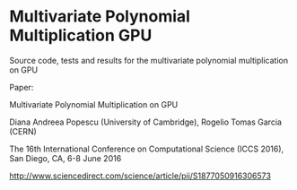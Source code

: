 # Multivariate Polynomial Multiplication GPU

Source code, tests and results for the multivariate polynomial multiplication on GPU

Paper:

Multivariate Polynomial Multiplication on GPU

Diana Andreea Popescu (University of Cambridge), Rogelio Tomas Garcia (CERN)

The 16th International Conference on Computational Science (ICCS 2016), San Diego, CA, 6-8 June 2016

http://www.sciencedirect.com/science/article/pii/S1877050916306573
